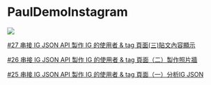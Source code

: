 # PaulDemoInstagram

![](https://miro.medium.com/max/662/1*5sbPKILEOGgOS8RIdb0HBA.gif)


[#27 串接 IG JSON API 製作 IG 的使用者 & tag 頁面(三)貼文內容顯示](https://medium.com/%E5%BD%BC%E5%BE%97%E6%BD%98%E7%9A%84-swift-ios-app-%E9%96%8B%E7%99%BC%E6%95%99%E5%AE%A4/25-%E4%B8%B2%E6%8E%A5-ig-json-api-%E8%A3%BD%E4%BD%9C-ig-%E7%9A%84%E4%BD%BF%E7%94%A8%E8%80%85-tag-%E9%A0%81%E9%9D%A2-%E4%B8%80-%E5%88%86%E6%9E%90ig-json-808960c65133)
    
[#26 串接 IG JSON API 製作 IG 的使用者 & tag 頁面（二）製作照片牆](https://medium.com/%E5%BD%BC%E5%BE%97%E6%BD%98%E7%9A%84-swift-ios-app-%E9%96%8B%E7%99%BC%E6%95%99%E5%AE%A4/26-%E4%B8%B2%E6%8E%A5-ig-json-api-%E8%A3%BD%E4%BD%9C-ig-%E7%9A%84%E4%BD%BF%E7%94%A8%E8%80%85-tag-%E9%A0%81%E9%9D%A2-%E4%BA%8C-%E8%A3%BD%E4%BD%9C%E7%85%A7%E7%89%87%E7%89%86-2f5f03b2128)

[#25 串接 IG JSON API 製作 IG 的使用者 & tag 頁面（一）分析IG JSON](https://medium.com/%E5%BD%BC%E5%BE%97%E6%BD%98%E7%9A%84-swift-ios-app-%E9%96%8B%E7%99%BC%E6%95%99%E5%AE%A4/25-%E4%B8%B2%E6%8E%A5-ig-json-api-%E8%A3%BD%E4%BD%9C-ig-%E7%9A%84%E4%BD%BF%E7%94%A8%E8%80%85-tag-%E9%A0%81%E9%9D%A2-%E4%B8%80-%E5%88%86%E6%9E%90ig-json-808960c65133)
